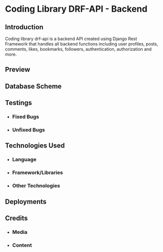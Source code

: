 # Coding Library DRF-API - Backend

## Introduction

Coding library drf-api is a backend API created using Django Rest Framework that handles all backend functions including user profiles, posts, comments, likes, bookmarks, followers, authentication, authorization and more.

## Preview


## Database Scheme


## Testings

* ### Fixed Bugs

* ### Unfixed Bugs

## Technologies Used

* ### Language
* ### Framework/Libraries
* ### Other Technologies

## Deployments

## Credits
* ### Media
* ### Content




